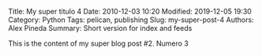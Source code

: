 Title: My super titulo 4
Date: 2010-12-03 10:20
Modified: 2019-12-05 19:30
Category: Python
Tags: pelican, publishing
Slug: my-super-post-4
Authors: Alex Pineda
Summary: Short version for index and feeds

This is the content of my super blog post #2.
Numero 3
